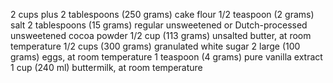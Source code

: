 2 cups plus 2 tablespoons (250 grams) cake flour
1/2 teaspoon (2 grams) salt
2 tablespoons (15 grams) regular unsweetened or Dutch-processed unsweetened cocoa powder
1/2 cup (113 grams) unsalted butter, at room temperature
 1/2 cups (300 grams) granulated white sugar
2 large (100 grams) eggs, at room temperature
1 teaspoon (4 grams) pure vanilla extract
1 cup (240 ml) buttermilk, at room temperature




